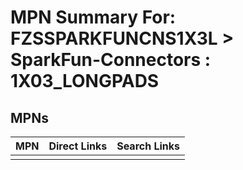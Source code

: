 



# MPN Summary For: FZSSPARKFUNCNS1X3L > SparkFun-Connectors : 1X03_LONGPADS

## MPNs
  

|MPN|Direct Links|Search Links|
| :--- | :--- | :--- |
||||
